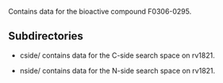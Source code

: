 Contains data for the bioactive compound F0306-0295.

## Subdirectories

- cside/ contains data for the C-side search space on rv1821.

- nside/ contains data for the N-side search space on rv1821.

